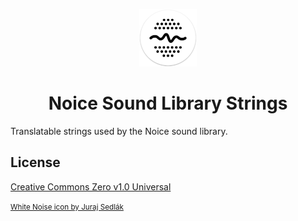 <p align="center">
  <a href="https://trynoice.com">
    <img alt="Noice Logo" src="https://raw.githubusercontent.com/trynoice/.github/main/graphics/icon-round.png" width="92" />
  </a>
</p>
<h1 align="center">Noice Sound Library Strings</h1>

Translatable strings used by the Noice sound library.

## License

[Creative Commons Zero v1.0 Universal](LICENSE)

<a href="https://thenounproject.com/icon/white-noise-1287855/">
  <small>White Noise icon by Juraj Sedlák</small>
</a>

